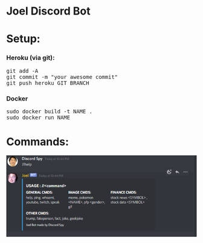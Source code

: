 # Joel Discord Bot

<h1>Setup: </h1>

<h3>Heroku (via git): </h3>
<pre>
git add -A
git commit -m "your awesome commit"
git push heroku GIT_BRANCH
</pre>

<h3>Docker </h3>
<pre>
sudo docker build -t NAME .
sudo docker run NAME
</pre>


<h1>Commands: </h1>
<img src="help_cmd.PNG">